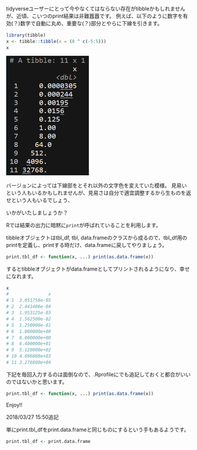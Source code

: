 tidyverseユーザーにとって今やなくてはならない存在がtibbleかもしれませんが、近頃、こいつのprint結果は非難囂囂です。
例えば、以下のように数字を有効(？)数字で自動に丸め、重要な(？)部分とやらに下線を引きます。

```r
library(tibble)
x <- tibble::tibble(x = (8 ^ c(-5:5)))
x
```
![image.png](366bb147-7929-d476-577d-c6b5a8fbca1f.png)

バージョンによっては下線部をとそれ以外の文字色を変えていた模様。
見易いという人もいるかもしれませんが、見易さは自分で適宜調整するから生ものを返せという人もいるでしょう、

いかがいたしましょうか？

Rでは結果の出力に暗黙に`print`が呼ばれていることを利用します。

tibbleオブジェクトはtbl_df, tbl, data.frameのクラスから成るので、tbl_df用のprintを定義し、printする時だけ、data.frameに戻してやりましょう。

```r
print.tbl_df <- function(x, ...) print(as.data.frame(x))
```

するとtibbleオブジェクトがdata.frameとしてプリントされるようになり、幸せになれます。

```r
x
#               x
# 1  3.051758e-05
# 2  2.441406e-04
# 3  1.953125e-03
# 4  1.562500e-02
# 5  1.250000e-01
# 6  1.000000e+00
# 7  8.000000e+00
# 8  6.400000e+01
# 9  5.120000e+02
# 10 4.096000e+03
# 11 3.276800e+04
```


下記を毎回入力するのは面倒なので、.Rprofileにでも追記しておくと都合がいいのではないかと思います。

```r
print.tbl_df <- function(x, ...) print(as.data.frame(x))
```


Enjoy!!


2018/03/27 15:50追記

単にprint.tbl_dfをprint.data.frameと同じものにするという手もあるようです。

```r
print.tbl_df <- print.data.frame
```

